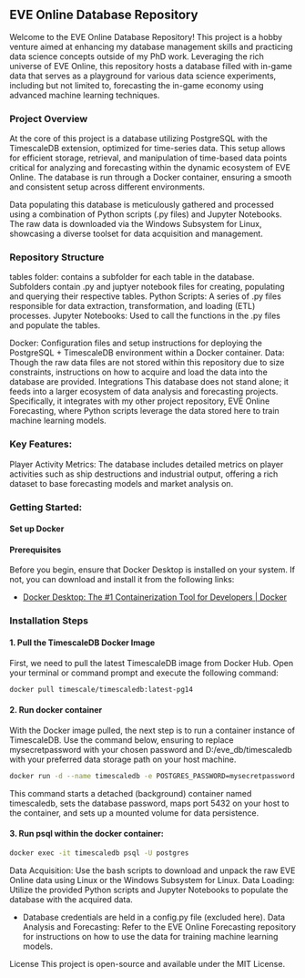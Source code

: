 ## EVE Online Database Repository
Welcome to the EVE Online Database Repository! This project is a hobby venture aimed at enhancing my database management skills and practicing data science concepts outside of my PhD work. Leveraging the rich universe of EVE Online, this repository hosts a database filled with in-game data that serves as a playground for various data science experiments, including but not limited to, forecasting the in-game economy using advanced machine learning techniques.

### Project Overview
At the core of this project is a database utilizing PostgreSQL with the TimescaleDB extension, optimized for time-series data. This setup allows for efficient storage, retrieval, and manipulation of time-based data points critical for analyzing and forecasting within the dynamic ecosystem of EVE Online. The database is run through a Docker container, ensuring a smooth and consistent setup across different environments.

Data populating this database is meticulously gathered and processed using a combination of Python scripts (.py files) and Jupyter Notebooks. The raw data is downloaded via the Windows Subsystem for Linux, showcasing a diverse toolset for data acquisition and management.

### Repository Structure

tables folder: contains a subfolder for each table in the database. Subfolders contain .py and juptyer notebook files for creating, populating and querying their respective tables.
Python Scripts: A series of .py files responsible for data extraction, transformation, and loading (ETL) processes.
Jupyter Notebooks: Used to call the functions in the .py files and populate the tables.

Docker: Configuration files and setup instructions for deploying the PostgreSQL + TimescaleDB environment within a Docker container.
Data: Though the raw data files are not stored within this repository due to size constraints, instructions on how to acquire and load the data into the database are provided.
Integrations
This database does not stand alone; it feeds into a larger ecosystem of data analysis and forecasting projects. Specifically, it integrates with my other project repository, EVE Online Forecasting, where Python scripts leverage the data stored here to train machine learning models.

### Key Features:
Player Activity Metrics: The database includes detailed metrics on player activities such as ship destructions and industrial output, offering a rich dataset to base forecasting models and market analysis on.

### Getting Started:

#### Set up Docker
#### Prerequisites

Before you begin, ensure that Docker Desktop is installed on your system. If not, you can download and install it from the following links:
- [Docker Desktop: The #1 Containerization Tool for Developers | Docker](https://www.docker.com/products/docker-desktop/)

### Installation Steps

#### 1. Pull the TimescaleDB Docker Image

First, we need to pull the latest TimescaleDB image from Docker Hub. Open your terminal or command prompt and execute the following command:

```bash
docker pull timescale/timescaledb:latest-pg14
```

#### 2. Run docker container
With the Docker image pulled, the next step is to run a container instance of TimescaleDB. Use the command below, ensuring to replace mysecretpassword with your chosen password and D:/eve_db/timescaledb with your preferred data storage path on your host machine.

``` bash
docker run -d --name timescaledb -e POSTGRES_PASSWORD=mysecretpassword -v D:/eve_db/timescaledb:/var/lib/postgresql/data -p 5432:5432 timescale/timescaledb:latest-pg14
```
This command starts a detached (background) container named timescaledb, sets the database password, maps port 5432 on your host to the container, and sets up a mounted volume for data persistence.

#### 3. Run psql within the docker container:

``` bash
docker exec -it timescaledb psql -U postgres
```

Data Acquisition: Use the bash scripts to download and unpack the raw EVE Online data using Linux or the Windows Subsystem for Linux.
Data Loading: Utilize the provided Python scripts and Jupyter Notebooks to populate the database with the acquired data.
- Database credentials are held in a config.py file (excluded here).
Data Analysis and Forecasting: Refer to the EVE Online Forecasting repository for instructions on how to use the data for training machine learning models.




License
This project is open-source and available under the MIT License.
